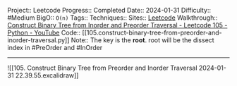 Project:: Leetcode
Progress:: Completed
Date:: 2024-01-31
Difficulty:: #Medium 
BigO:: `O(n)`
Tags:: 
Techniques:: 
Sites:: [Leetcode](https://leetcode.com/problems/construct-binary-tree-from-preorder-and-inorder-traversal/)
Walkthrough:: [Construct Binary Tree from Inorder and Preorder Traversal - Leetcode 105 - Python - YouTube](https://www.youtube.com/watch?v=ihj4IQGZ2zc)
Code:: [[105.construct-binary-tree-from-preorder-and-inorder-traversal.py]]
Note:: The key is the **root**. root will be the dissect index in #PreOrder and #InOrder 

---

![[105. Construct Binary Tree from Preorder and Inorder Traversal 2024-01-31 22.39.55.excalidraw]]